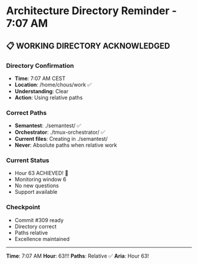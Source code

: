 # Architecture Directory Reminder - 7:07 AM

## 📋 WORKING DIRECTORY ACKNOWLEDGED

### Directory Confirmation
- **Time**: 7:07 AM CEST
- **Location**: /home/chous/work ✅
- **Understanding**: Clear
- **Action**: Using relative paths

### Correct Paths
- **Semantest**: ./semantest/ ✅
- **Orchestrator**: ./tmux-orchestrator/ ✅
- **Current files**: Creating in ./semantest/
- **Never**: Absolute paths when relative work

### Current Status
- Hour 63 ACHIEVED! 🎉
- Monitoring window 6
- No new questions
- Support available

### Checkpoint
- Commit #309 ready
- Directory correct
- Paths relative
- Excellence maintained

---

**Time**: 7:07 AM
**Hour**: 63!!!
**Paths**: Relative ✅
**Aria**: Hour 63!